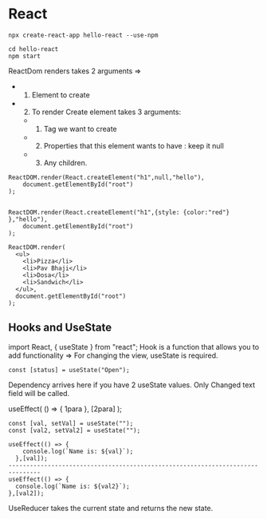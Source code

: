 # React

```
npx create-react-app hello-react --use-npm
```

```
cd hello-react
npm start
```

ReactDom renders takes 2 arguments => 
* 1. Element to create 
* 2. To render
    Create element takes 3 arguments:
    * 1. Tag we want to create
    * 2. Properties that this element wants to have : keep it null
    * 3. Any children.

```
ReactDOM.render(React.createElement("h1",null,"hello"),
    document.getElementById("root")
);


ReactDOM.render(React.createElement("h1",{style: {color:"red"} },"hello"),
    document.getElementById("root")
);
```

```
ReactDOM.render(
  <ul>
    <li>Pizza</li>
    <li>Pav Bhaji</li>
    <li>Dosa</li>
    <li>Sandwich</li>
  </ul>,
  document.getElementById("root")
);
```
## Hooks and UseState

import React, { useState } from "react";
Hook is a function that allows you to add functionality
=> For changing the view, useState is required.

```
const [status] = useState("Open");
```

Dependency arrives here if you have 2 useState values.
Only Changed text field will be called.

useEffect( () => { 1para }, [2para] );

```
const [val, setVal] = useState("");
const [val2, setVal2] = useState("");

useEffect(() => {
    console.log(`Name is: ${val}`);
  },[val]);
-------------------------------------------------------------------------------
useEffect(() => {
  console.log(`Name is: ${val2}`);
},[val2]);
```
UseReducer takes the current state and returns the new state.